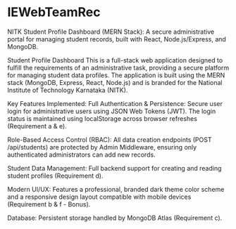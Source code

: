 # IEWebTeamRec
NITK Student Profile Dashboard (MERN Stack): A secure administrative portal for managing student records, built with React, Node.js/Express, and MongoDB.


Student Profile Dashboard
This is a full-stack web application designed to fulfill the requirements of an administrative task, providing a secure platform for managing student data profiles. The application is built using the MERN stack (MongoDB, Express, React, Node.js) and is branded for the National Institute of Technology Karnataka (NITK).

Key Features Implemented:
Full Authentication & Persistence: Secure user login for administrative users using JSON Web Tokens (JWT). The login status is maintained using localStorage across browser refreshes (Requirement a & e).

Role-Based Access Control (RBAC): All data creation endpoints (POST /api/students) are protected by Admin Middleware, ensuring only authenticated administrators can add new records.

Student Data Management: Full backend support for creating and reading student profiles (Requirement d).

Modern UI/UX: Features a professional, branded dark theme color scheme and a responsive design layout compatible with mobile devices (Requirement b & f - Bonus).

Database: Persistent storage handled by MongoDB Atlas (Requirement c).
